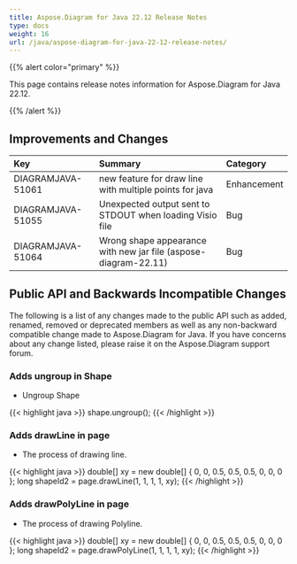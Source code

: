 ```yaml
---
title: Aspose.Diagram for Java 22.12 Release Notes
type: docs
weight: 16
url: /java/aspose-diagram-for-java-22-12-release-notes/
---
```


{{% alert color="primary" %}}

This page contains release notes information for Aspose.Diagram for Java 22.12.

{{% /alert %}}
## **Improvements and Changes** ##

|**Key**|**Summary**|**Category**|
| :- | :- | :- |
|DIAGRAMJAVA-51061|	new feature for draw line with multiple points for java|Enhancement|
|DIAGRAMJAVA-51055|Unexpected output sent to STDOUT when loading Visio file|Bug|
|DIAGRAMJAVA-51064|Wrong shape appearance with new jar file (aspose-diagram-22.11)|Bug|

## **Public API and Backwards Incompatible Changes**
The following is a list of any changes made to the public API such as added, renamed, removed or deprecated members as well as any non-backward compatible change made to Aspose.Diagram for Java. If you have concerns about any change listed, please raise it on the Aspose.Diagram support forum.

### **Adds ungroup in Shape**
- Ungroup Shape

{{< highlight java >}}
shape.ungroup();
{{< /highlight >}}

### **Adds drawLine in page**
- The process of drawing line.

{{< highlight java >}}
double[] xy = new double[] { 0, 0, 0.5, 0.5, 0.5, 0, 0, 0 };
long shapeId2 = page.drawLine(1, 1, 1, 1, xy);
{{< /highlight >}}

### **Adds drawPolyLine in page**
- The process of drawing Polyline.

{{< highlight java >}}
double[] xy = new double[] { 0, 0, 0.5, 0.5, 0.5, 0, 0, 0 };
long shapeId2 = page.drawPolyLine(1, 1, 1, 1, xy);
{{< /highlight >}}

